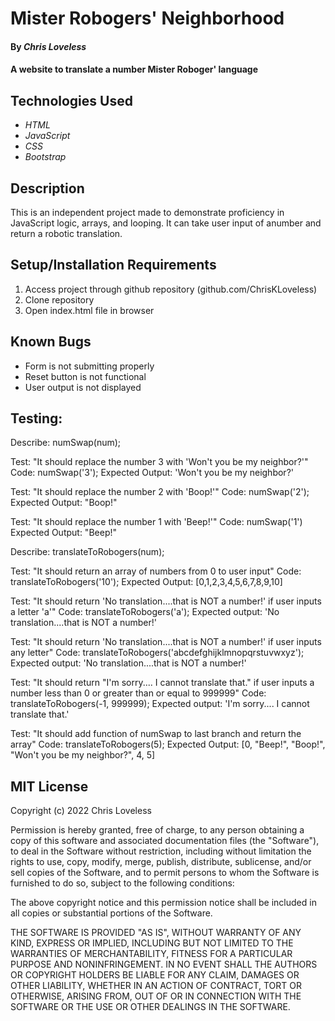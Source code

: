 # Mister Robogers' Neighborhood

#### By _**Chris Loveless**_

#### A website to translate a number Mister Roboger' language

## Technologies Used

* _HTML_
* _JavaScript_
* _CSS_
* _Bootstrap_

## Description

This is an independent project made to demonstrate proficiency in JavaScript logic, arrays, and looping. It can take user input of anumber and return a robotic translation. 

## Setup/Installation Requirements

1. Access project through github repository (github.com/ChrisKLoveless)
2. Clone repository 
3. Open index.html file in browser

## Known Bugs
* Form is not submitting properly
* Reset button is not functional
* User output is not displayed 

## Testing:

Describe: numSwap(num);

Test: "It should replace the number 3 with 'Won't you be my neighbor?'"
Code: numSwap('3');
Expected Output: 'Won't you be my neighbor?'

Test: "It should replace the number 2 with 'Boop!'"
Code: numSwap('2');
Expected Output: "Boop!"

Test: "It should replace the number 1 with 'Beep!'"
Code: numSwap('1')
Expected Output: "Beep!"

Describe: translateToRobogers(num);

Test: "It should return an array of numbers from 0 to user input"
Code: translateToRobogers('10');
Expected Output: [0,1,2,3,4,5,6,7,8,9,10]

Test: "It should return 'No translation....that is NOT a number!' if user inputs a letter 'a'"
Code: translateToRobogers('a');
Expected output: 'No translation....that is NOT a number!'

Test: "It should return 'No translation....that is NOT a number!' if user inputs any letter"
Code: translateToRobogers('abcdefghijklmnopqrstuvwxyz');
Expected output: 'No translation....that is NOT a number!'

Test: "It should return "I'm sorry.... I cannot translate that." if user inputs a number less than 0 or greater than or equal to 999999"
Code: translateToRobogers(-1, 999999);
Expected output: 'I'm sorry.... I cannot translate that.'

Test: "It should add function of numSwap to last branch and return the array"
Code: translateToRobogers(5);
Expected Output: [0, "Beep!", "Boop!", "Won't you be my neighbor?", 4, 5]

## MIT License
Copyright (c) 2022 Chris Loveless

Permission is hereby granted, free of charge, to any person obtaining a copy
of this software and associated documentation files (the "Software"), to deal
in the Software without restriction, including without limitation the rights
to use, copy, modify, merge, publish, distribute, sublicense, and/or sell
copies of the Software, and to permit persons to whom the Software is
furnished to do so, subject to the following conditions:

The above copyright notice and this permission notice shall be included in all
copies or substantial portions of the Software.

THE SOFTWARE IS PROVIDED "AS IS", WITHOUT WARRANTY OF ANY KIND, EXPRESS OR
IMPLIED, INCLUDING BUT NOT LIMITED TO THE WARRANTIES OF MERCHANTABILITY,
FITNESS FOR A PARTICULAR PURPOSE AND NONINFRINGEMENT. IN NO EVENT SHALL THE
AUTHORS OR COPYRIGHT HOLDERS BE LIABLE FOR ANY CLAIM, DAMAGES OR OTHER
LIABILITY, WHETHER IN AN ACTION OF CONTRACT, TORT OR OTHERWISE, ARISING FROM,
OUT OF OR IN CONNECTION WITH THE SOFTWARE OR THE USE OR OTHER DEALINGS IN THE
SOFTWARE.